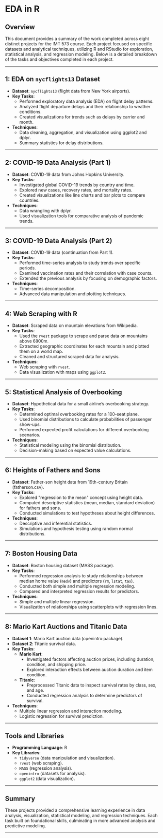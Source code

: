 # EDA in R

## Overview
This document provides a summary of the work completed across eight distinct projects for the IMT 573 course. Each project focused on specific datasets and analytical techniques, utilizing R and RStudio for exploration, statistical analysis, and regression modeling. Below is a detailed breakdown of the tasks and objectives completed in each project.

---

## **1: EDA on `nycflights13` Dataset**
- **Dataset**: `nycflights13` (flight data from New York airports).
- **Key Tasks**:
  - Performed exploratory data analysis (EDA) on flight delay patterns.
  - Analyzed flight departure delays and their relationship to weather conditions.
  - Created visualizations for trends such as delays by carrier and month.
- **Techniques**:
  - Data cleaning, aggregation, and visualization using ggplot2 and dplyr.
  - Summary statistics for delay distributions.

---

## **2: COVID-19 Data Analysis (Part 1)**
- **Dataset**: COVID-19 data from Johns Hopkins University.
- **Key Tasks**:
  - Investigated global COVID-19 trends by country and time.
  - Explored new cases, recovery rates, and mortality rates.
  - Created visualizations like line charts and bar plots to compare countries.
- **Techniques**:
  - Data wrangling with dplyr.
  - Used visualization tools for comparative analysis of pandemic trends.

---

## **3: COVID-19 Data Analysis (Part 2)**
- **Dataset**: COVID-19 data (continuation from Part 1).
- **Key Tasks**:
  - Performed time-series analysis to study trends over specific periods.
  - Examined vaccination rates and their correlation with case counts.
  - Extended the previous analysis by focusing on demographic factors.
- **Techniques**:
  - Time-series decomposition.
  - Advanced data manipulation and plotting techniques.

---

## **4: Web Scraping with R**
- **Dataset**: Scraped data on mountain elevations from Wikipedia.
- **Key Tasks**:
  - Used the `rvest` package to scrape and parse data on mountains above 6800m.
  - Extracted geographic coordinates for each mountain and plotted them on a world map.
  - Cleaned and structured scraped data for analysis.
- **Techniques**:
  - Web scraping with `rvest`.
  - Data visualization with maps using `ggplot2`.

---

## **5: Statistical Analysis of Overbooking**
- **Dataset**: Hypothetical data for a small airline’s overbooking strategy.
- **Key Tasks**:
  - Determined optimal overbooking rates for a 100-seat plane.
  - Used binomial distributions to calculate probabilities of passenger show-ups.
  - Performed expected profit calculations for different overbooking scenarios.
- **Techniques**:
  - Statistical modeling using the binomial distribution.
  - Decision-making based on expected value calculations.

---

## **6: Heights of Fathers and Sons**
- **Dataset**: Father-son height data from 19th-century Britain (fatherson.csv).
- **Key Tasks**:
  - Explored "regression to the mean" concept using height data.
  - Computed descriptive statistics (mean, median, standard deviation) for fathers and sons.
  - Conducted simulations to test hypotheses about height differences.
- **Techniques**:
  - Descriptive and inferential statistics.
  - Simulations and hypothesis testing using random normal distributions.

---

## **7: Boston Housing Data**
- **Dataset**: Boston housing dataset (MASS package).
- **Key Tasks**:
  - Performed regression analysis to study relationships between median home value (`medv`) and predictors (`rm`, `lstat`, `tax`).
  - Conducted both simple and multiple regression modeling.
  - Compared and interpreted regression results for predictors.
- **Techniques**:
  - Simple and multiple linear regression.
  - Visualization of relationships using scatterplots with regression lines.

---

## **8: Mario Kart Auctions and Titanic Data**
- **Dataset 1**: Mario Kart auction data (openintro package).
- **Dataset 2**: Titanic survival data.
- **Key Tasks**:
  - **Mario Kart**:
    - Investigated factors affecting auction prices, including duration, condition, and shipping price.
    - Explored interaction effects between auction duration and item condition.
  - **Titanic**:
    - Preprocessed Titanic data to inspect survival rates by class, sex, and age.
    - Conducted regression analysis to determine predictors of survival.
- **Techniques**:
  - Multiple linear regression and interaction modeling.
  - Logistic regression for survival prediction.

---

## Tools and Libraries
- **Programming Language**: R
- **Key Libraries**:
  - `tidyverse` (data manipulation and visualization).
  - `rvest` (web scraping).
  - `MASS` (regression analysis).
  - `openintro` (datasets for analysis).
  - `ggplot2` (data visualization).

---

## Summary
These projects provided a comprehensive learning experience in data analysis, visualization, statistical modeling, and regression techniques. Each task built on foundational skills, culminating in more advanced analysis and predictive modeling.

---


